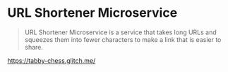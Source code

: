 # URL Shortener Microservice

> URL Shortener Microservice is a service that takes long URLs and squeezes them into fewer characters to make a link that is easier to share.

https://tabby-chess.glitch.me/
